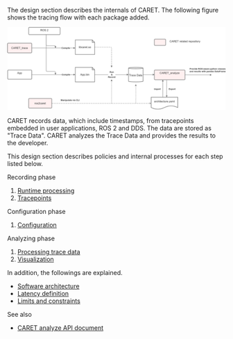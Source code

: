 The design section describes the internals of CARET.
The following figure shows the tracing flow with each package added.

![architecture](../imgs/design.drawio.png)

CARET records data, which include timestamps, from tracepoints embedded in user applications, ROS 2 and DDS.
The data are stored as "Trace Data".
CARET analyzes the Trace Data and provides the results to the developer.

This design section describes policies and internal processes for each step listed below.

Recording phase

1. [Runtime processing](./runtime_processing/index.md)
1. [Tracepoints](./trace_points/index.md)

Configuration phase

1. [Configuration](./configuration/index.md)

Analyzing phase

1. [Processing trace data](./processing_trace_data/index.md)
1. [Visualization](./visualizations/index.md)

In addition, the followings are explained.

- [Software architecture](./software_architecture/index.md)
- [Latency definition](./latency_definitions/index.md)
- [Limits and constraints](./limits_and_constraints/index.md)

See also

- [CARET analyze API document](https://tier4.github.io/CARET_analyze/)
